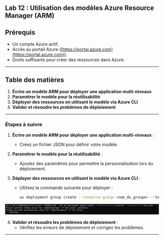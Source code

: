 
## Lab 12 : Utilisation des modèles Azure Resource Manager (ARM)

## Prérequis

- Un compte Azure actif.
- Accès au portail Azure ([https://portal.azure.com](https://portal.azure.com)).
- Droits suffisants pour créer des ressources dans Azure.

---

## Table des matières

1. **Écrire un modèle ARM pour déployer une application multi-niveaux**
2. **Paramétrer le modèle pour la réutilisabilité** 
3. **Déployer des ressources en utilisant le modèle via Azure CLI**
4. **Valider et résoudre les problèmes de déploiement**

---


### Étapes à suivre

1. **Écrire un modèle ARM pour déployer une application multi-niveaux** :
   - Créez un fichier JSON pour définir votre modèle.

2. **Paramétrer le modèle pour la réutilisabilité** :
   - Ajoutez des paramètres pour permettre la personnalisation lors du déploiement.

3. **Déployer des ressources en utilisant le modèle via Azure CLI** :
   - Utilisez la commande suivante pour déployer :
     ```bash
     az deployment group create --resource-group <nom_du_groupe> --template-file <chemin_du_fichier_template>
     ```

 ![alt text](<deploy de mon arm.json.png>)

4. **Valider et résoudre les problèmes de déploiement** :
   - Vérifiez les erreurs de déploiement et corrigez les problèmes.


---